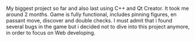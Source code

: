 My biggest project so far and also last using C++ and Qt Creator. It took me around 2 months. Game is fully functional, includes pinning figures, en passant move, discover and double checks. I must admit that i found several bugs in the game but i decided not to dive into this project anymore, in order to focus on Web developing.